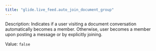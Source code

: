 ```yaml
---
title: "glide.live_feed.auto_join_document_group"
---
```


Description: Indicates if a user visiting a document conversation automatically becomes a member. Otherwise, user becomes a member upon posting a message or by explicitly joining.

Value: `false`